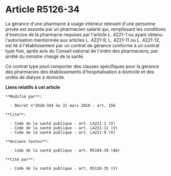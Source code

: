 # Article R5126-34

La gérance d'une pharmacie à usage intérieur relevant d'une personne privée est assurée par un pharmacien salarié qui,
remplissant les conditions d'exercice de la pharmacie requises par l'article L. 4221-1 ou ayant obtenu l'autorisation
mentionnée aux articles L. 4221-9, L. 4221-11 ou L. 4221-12, est lié à l'établissement par un contrat de gérance conforme à
un contrat type fixé, après avis du Conseil national de l'ordre des pharmaciens, par arrêté du ministre chargé de la santé. 

Ce contrat type peut comporter des clauses spécifiques pour la gérance des pharmacies des établissements d'hospitalisation à
domicile et des unités de dialyse à domicile.

**Liens relatifs à cet article**

	**Modifié par**:

	  - Décret n°2010-344 du 31 mars 2010 - art. 156

	**Cite**:

	  - Code de la santé publique - art. L4221-1 (V)
	  - Code de la santé publique - art. L4221-11 (V)
	  - Code de la santé publique - art. L4221-9 (V)

	**Anciens textes**:

	  - Code de la santé publique - art. R5104-39 (Ab)

	**Cité par**:

	  - Code de la santé publique - art. R5126-35 (V)
